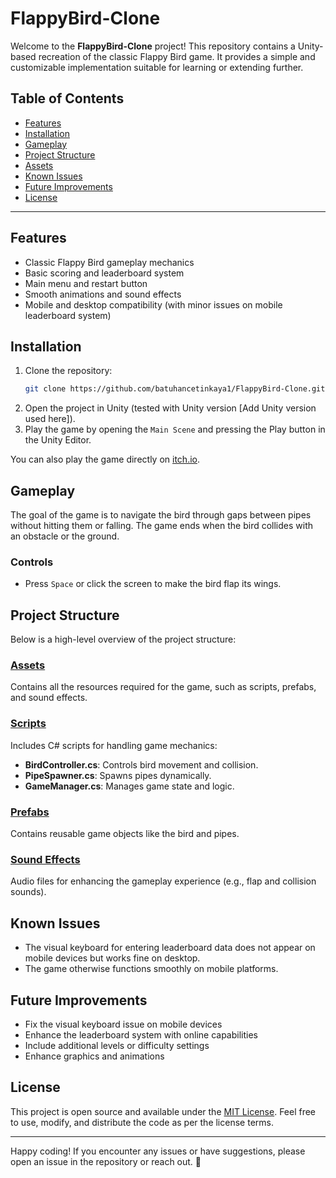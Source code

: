 # FlappyBird-Clone

Welcome to the **FlappyBird-Clone** project! This repository contains a Unity-based recreation of the classic Flappy Bird game. It provides a simple and customizable implementation suitable for learning or extending further.

## Table of Contents
- [Features](#features)
- [Installation](#installation)
- [Gameplay](#gameplay)
- [Project Structure](#project-structure)
- [Assets](#assets)
- [Known Issues](#known-issues)
- [Future Improvements](#future-improvements)
- [License](#license)

---

## Features
- Classic Flappy Bird gameplay mechanics
- Basic scoring and leaderboard system
- Main menu and restart button
- Smooth animations and sound effects
- Mobile and desktop compatibility (with minor issues on mobile leaderboard system)

## Installation
1. Clone the repository:
   ```bash
   git clone https://github.com/batuhancetinkaya1/FlappyBird-Clone.git
   ```
2. Open the project in Unity (tested with Unity version [Add Unity version used here]).
3. Play the game by opening the `Main Scene` and pressing the Play button in the Unity Editor.

You can also play the game directly on [itch.io](https://batuhancetinkaya.itch.io/flappy-bird-clone).

## Gameplay
The goal of the game is to navigate the bird through gaps between pipes without hitting them or falling. The game ends when the bird collides with an obstacle or the ground.

### Controls
- Press `Space` or click the screen to make the bird flap its wings.

## Project Structure
Below is a high-level overview of the project structure:

### [Assets](https://github.com/batuhancetinkaya1/FlappyBird-Clone/tree/main/Assets)
Contains all the resources required for the game, such as scripts, prefabs, and sound effects.

### [Scripts](https://github.com/batuhancetinkaya1/FlappyBird-Clone/tree/main/Assets/Scripts)
Includes C# scripts for handling game mechanics:
- **BirdController.cs**: Controls bird movement and collision.
- **PipeSpawner.cs**: Spawns pipes dynamically.
- **GameManager.cs**: Manages game state and logic.

### [Prefabs](https://github.com/batuhancetinkaya1/FlappyBird-Clone/tree/main/Assets/Prefabs)
Contains reusable game objects like the bird and pipes.

### [Sound Effects](https://github.com/batuhancetinkaya1/FlappyBird-Clone/tree/main/Assets/Sound%20Effects)
Audio files for enhancing the gameplay experience (e.g., flap and collision sounds).

## Known Issues
- The visual keyboard for entering leaderboard data does not appear on mobile devices but works fine on desktop.
- The game otherwise functions smoothly on mobile platforms.

## Future Improvements
- Fix the visual keyboard issue on mobile devices
- Enhance the leaderboard system with online capabilities
- Include additional levels or difficulty settings
- Enhance graphics and animations

## License
This project is open source and available under the [MIT License](LICENSE). Feel free to use, modify, and distribute the code as per the license terms.

---

Happy coding! If you encounter any issues or have suggestions, please open an issue in the repository or reach out. 🚀
